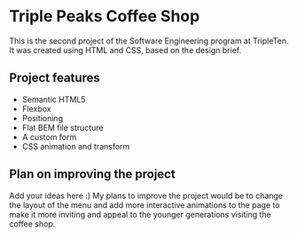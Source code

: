 # Triple Peaks Coffee Shop

This is the second project of the Software Engineering program at TripleTen. It was created using HTML and CSS, based on the design brief.

## Project features

- Semantic HTML5
- Flexbox
- Positioning
- Flat BEM file structure
- A custom form
- CSS animation and transform

## Plan on improving the project

Add your ideas here :)
My plans to improve the project would be to change the layout of the menu and add more interactive animations to the page to make it more inviting and appeal to the younger generations visiting the coffee shop. 